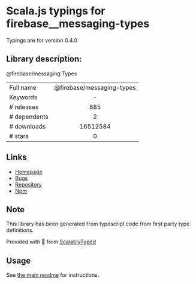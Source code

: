
# Scala.js typings for firebase__messaging-types

Typings are for version 0.4.0

## Library description:
@firebase/messaging Types

|                    |                 |
| ------------------ | :-------------: |
| Full name          | @firebase/messaging-types |
| Keywords           | - |
| # releases         | 885 |
| # dependents       | 2 |
| # downloads        | 16512584 |
| # stars            | 0 |

## Links
- [Homepage](https://github.com/firebase/firebase-js-sdk#readme)
- [Bugs](https://github.com/firebase/firebase-js-sdk/issues)
- [Repository](https://github.com/firebase/firebase-js-sdk)
- [Npm](https://www.npmjs.com/package/%40firebase%2Fmessaging-types)
    


## Note
This library has been generated from typescript code from first party type definitions.

Provided with :purple_heart: from [ScalablyTyped](https://github.com/oyvindberg/ScalablyTyped)

## Usage
See [the main readme](../../readme.md) for instructions.


